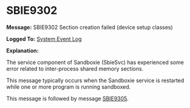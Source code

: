 # SBIE9302

**Message:** SBIE9302 Section creation failed (device setup classes)

**Logged To:** [System Event Log](SystemEventLog.md)

**Explanation:**

The service component of Sandboxie (SbieSvc) has experienced some error related to inter-process shared memory sections.

This message typically occurs when the Sandboxie service is restarted while one or more program is running sandboxed.

This message is followed by message [SBIE9305](SBIE9305.md).
